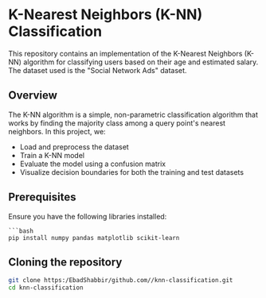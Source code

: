 # K-Nearest Neighbors (K-NN) Classification

This repository contains an implementation of the K-Nearest Neighbors (K-NN) algorithm for classifying users based on their age and estimated salary. The dataset used is the "Social Network Ads" dataset.

## Overview

The K-NN algorithm is a simple, non-parametric classification algorithm that works by finding the majority class among a query point's nearest neighbors. In this project, we:

- Load and preprocess the dataset
- Train a K-NN model
- Evaluate the model using a confusion matrix
- Visualize decision boundaries for both the training and test datasets

## Prerequisites

Ensure you have the following libraries installed:

    ```bash
    pip install numpy pandas matplotlib scikit-learn
## Cloning the repository
```bash
git clone https:/EbadShabbir/github.com//knn-classification.git
cd knn-classification

